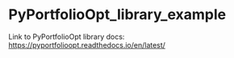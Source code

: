 # PyPortfolioOpt_library_example

Link to PyPortfolioOpt library docs: https://pyportfolioopt.readthedocs.io/en/latest/
